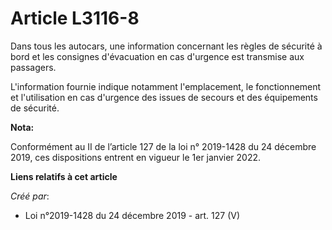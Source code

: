 # Article L3116-8

Dans tous les autocars, une information concernant les règles de sécurité à bord et les consignes d'évacuation en cas
d'urgence est transmise aux passagers.

L'information fournie indique notamment l'emplacement, le fonctionnement et l'utilisation en cas d'urgence des issues de
secours et des équipements de sécurité.

**Nota:**

Conformément au II de l’article 127 de la loi n° 2019-1428 du 24 décembre 2019, ces dispositions entrent en vigueur le 1er
janvier 2022.

**Liens relatifs à cet article**

_Créé par_:

  - Loi n°2019-1428 du 24 décembre 2019 - art. 127 (V)
